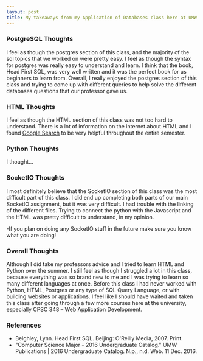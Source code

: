 ```yaml
---
layout: post
title: My takeaways from my Application of Databases class here at UMW
---
```


### PostgreSQL Thoughts
I feel as though the postgres section of this class, and the majority of the sql topics that we worked on were pretty easy. I feel as though the syntax for postgres was really easy to understand and learn. I think that the book, Head First SQL, was very well written and it was the perfect book for us beginners to learn from. Overall, I really enjoyed the postgres section of this class and trying to come up with different queries to help solve the different databases questions that our professor gave us.

### HTML Thoughts
I feel as though the HTML section of this class was not too hard to understand. There is a lot of information on the internet about HTML and I found [Google Search](https://www.google.com/webhp?sourceid=chrome-instant&ion=1&espv=2&ie=UTF-8#q=html%20help) to be very helpful throughout the entire semester.

### Python Thoughts
I thought...

### SocketIO Thoughts
I most definitely believe that the SocketIO section of this class was the most difficult part of this class. I did end up completing both parts of our main SocketIO assignment, but it was very difficult. I had trouble with the linking of the different files. Trying to connect the python with the Javascript and the HTML was pretty difficult to understand, in my opinion.  
  
-If you plan on doing any SocketIO stuff in the future make sure you know what you are doing!

### Overall Thoughts
Although I did take my professors advice and I tried to learn HTML and Python over the summer. I still feel as though I struggled a lot in this class, because everything was so brand new to me and I was trying to learn so many different languages at once. Before this class I had never worked with Python, HTML, Postgres or any type of SQL Query Language, or with building websites or applications. I feel like I should have waited and taken this class after going through a few more courses here at the university, especially CPSC 348 – Web Application Development.

### References
* Beighley, Lynn. Head First SQL. Beijing: O'Reilly Media, 2007. Print.
* "Computer Science Major - 2016 Undergraduate Catalog." UMW Publications \| 2016 Undergraduate Catalog. N.p., n.d. Web. 11 Dec. 2016.